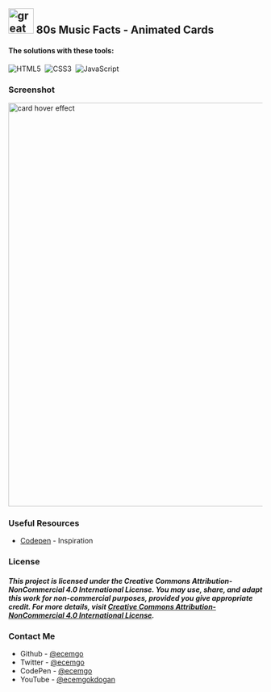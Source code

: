 ## <img src="https://user-images.githubusercontent.com/13468728/233831804-0f5c7ee5-d654-4c13-9c77-a5bd6dc4fe74.jpg" title="great tricks" alt="great tricks" width="50" height="50"/> 80s Music Facts - Animated Cards

#### The solutions with these tools:

![HTML5](https://img.shields.io/badge/-HTML5-E34F26?style=for-the-badge&logo=html5&logoColor=white)&nbsp;
![CSS3](https://img.shields.io/badge/-CSS3-1572B6?style=for-the-badge&logo=css3)&nbsp;
![JavaScript](https://img.shields.io/badge/Javascript-F7DF1E.svg?style=for-the-badge&logo=javascript&logoColor=black)&nbsp;


### Screenshot

<div align="left">
<img src="screenshot.png" title="card hover effect" alt="card hover effect" width="700" height="800"/>
</div>

### Useful Resources

- [Codepen](https://codepen.io/wakana-k/pen/WNLrWMm) - Inspiration

### License

##### This project is licensed under the Creative Commons Attribution-NonCommercial 4.0 International License. You may use, share, and adapt this work for non-commercial purposes, provided you give appropriate credit. For more details, visit [Creative Commons Attribution-NonCommercial 4.0 International License](https://creativecommons.org/licenses/by-nc/4.0/).

### Contact Me

- Github - [@ecemgo](https://github.com/ecemgo)
- Twitter - [@ecemgo](https://twitter.com/ecemgo)
- CodePen - [@ecemgo](https://codepen.io/ecemgo)
- YouTube - [@ecemgokdogan](https://www.youtube.com/channel/UCktkPv17cw27PaFGcnZa_aQ)
